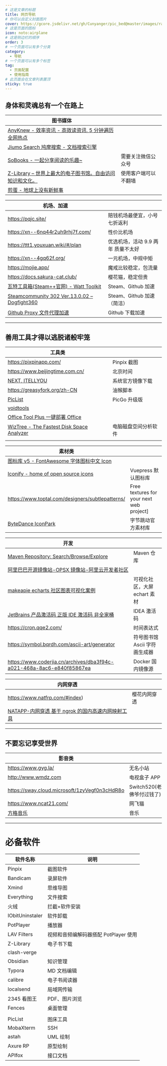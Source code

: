 ```yaml
---
# 这是文章的标题
title: 网页导航
# 你可以自定义封面图片
cover: https://gcore.jsdelivr.net/gh/Cunyanger/pic_bed@master/images/rain_sta_b.png
# 这是页面的图标
icon: noto:airplane
# 这是侧边栏的顺序
order: 3
# 一个页面可以有多个分类
category:
  - 导航
# 一个页面可以有多个标签
tag:
  - 页面配置
  - 使用指南
# 此页面会在文章列表置顶
sticky: true
---
```


## 身体和灵魂总有一个在路上

| 图书媒体                                                                             |                      |
| ------------------------------------------------------------------------------------ | -------------------- |
| [AnyKnew - 效率资讯 - 高效读资讯, 5 分钟遍历全网热点](https://www.anyknew.com/#/)    |                      |
| [Jiumo Search 鸠摩搜索 - 文档搜索引擎](https://www.jiumodiary.com/)                  |                      |
| [SoBooks - 一起分享阅读的乐趣~](https://sobooks.cc/)                                 | 需要关注微信公众号   |
| [Z-Library – 世界上最大的电子图书馆。自由访问知识和文化。](https://zh.101ml.online/) | 使用客户端可以不翻墙 |
| [煎蛋 - 地球上没有新鲜事](https://jandan.net/?ref=www.tboxn.com)                     |                      |

| 机场、加速                                                                              |                                    |
| --------------------------------------------------------------------------------------- | ---------------------------------- |
| https://pqjc.site/                                                                      | 赔钱机场最便宜，小号七折返利       |
| https://xn--6nq44r2uh9rhj7f.com/                                                        | 性价比机场                         |
| https://ttt1.youxuan.wiki/#/plan                                                        | 优选机场，活动 9.9 两年 质量不太好 |
| https://xn--4gq62f.org/                                                                 | 一元机场，中规中矩                 |
| https://mojie.app/                                                                      | 魔戒比较稳定，包流量               |
| https://docs.sakura-cat.club/                                                           | 樱花猫，稳定但贵                   |
| [瓦特工具箱(Steam++官网) - Watt Toolkit](https://steampp.net/)                          | Steam、Github 加速                 |
| [Steamcommunity 302 Ver.13.0.02 – Dogfight360](https://www.dogfight360.com/blog/18682/) | Steam、Github 加速（简洁）         |
| [Github Proxy 文件代理加速](https://github.akams.cn/)                                   | Github 下载加速                    |

---

## 善用工具才得以逃脱诸般牢笼

| 工具类                                                                                       |                      |
| -------------------------------------------------------------------------------------------- | -------------------- |
| https://pixpinapp.com/                                                                       | Pinpix 截图          |
| https://www.beijingtime.com.cn/                                                              | 北京时间             |
| [NEXT, ITELLYOU](https://next.itellyou.cn/)                                                  | 系统官方镜像下载     |
| https://greasyfork.org/zh-CN                                                                 | 油猴脚本             |
| [PicList](https://piclist.cn/)                                                               | PicGo 升级版         |
| [voidtools](https://www.voidtools.com/zh-cn/?ref=www.tboxn.com)                              |                      |
| [Office Tool Plus 一键部署 Office](https://otp.landian.vip/zh-cn/?ref=www.tboxn.com)         |                      |
| [WizTree - The Fastest Disk Space Analyzer](https://www.diskanalyzer.com/?ref=www.tboxn.com) | 电脑磁盘空间分析软件 |
|                                                                                              |                      |

| 素材类                                                                     |                                          |
| -------------------------------------------------------------------------- | ---------------------------------------- |
| [图标库 v5 - FontAwesome 字体图标中文 Icon](https://fontawesome.com.cn/v5) |                                          |
| [Iconify - home of open source icons](https://icon-sets.iconify.design/)   | Vuepress 默认图标库                      |
| https://www.toptal.com/designers/subtlepatterns/                           | Free textures for your next web project] |
| [ByteDance IconPark](https://iconpark.oceanengine.com/home)                | 字节跳动官方素材库                       |

| 开发                                                                                    |                               |
| --------------------------------------------------------------------------------------- | ----------------------------- |
| [Maven Repository: Search/Browse/Explore](https://mvnrepository.com/)                   | Maven 仓库                    |
| [阿里巴巴开源镜像站-OPSX 镜像站-阿里云开发者社区](https://developer.aliyun.com/mirror/) |                               |
| [makeapie echarts 社区图表可视化案例](https://www.makeapie.cn/echarts?queryStr=3D)      | 可视化社区，大屏 echart 素材  |
| [JetBrains 产品激活码 正版 IDE 激活码 非全家桶](http://jets.idejihuo.com/)              | IDEA 激活码                   |
| https://cron.qqe2.com/                                                                  | 时间表达式                    |
| https://symbol.bqrdh.com/ascii-art/generator                                            | 符号图书馆 Ascii 字符画生成器 |
| https://www.coderjia.cn/archives/dba3f94c-a021-468a-8ac6-e840f85867ea                   | Docker 国内镜像源             |

| 内网穿透                                                                |              |
| ----------------------------------------------------------------------- | ------------ |
| https://www.natfrp.com/#index)                                          | 樱花内网穿透 |
| [NATAPP-内网穿透 基于 ngrok 的国内高速内网映射工具](https://natapp.cn/) |              |

---

## 不要忘记享受世界

| 影音类                                        |                           |
| --------------------------------------------- | ------------------------- |
| https://www.gyg.la/                           | 无名小站                  |
| http://www.wmdz.com                           | 电视盒子 APP              |
| https://sway.cloud.microsoft/1zyVegf0n3cHdR8o | Switch520(老佛爷付过钱了) |
| https://www.ncat21.com/                       | 网飞猫                    |
| [方格音乐](http://fonger.top/)                | 音乐                      |

---

# 必备软件

| 软件名称        | 说明                                  |
| --------------- | ------------------------------------- |
| Pinpix          | 截图软件                              |
| Bandicam        | 录屏软件                              |
| Xmind           | 思维导图                              |
| Everything      | 文件搜索                              |
| 火绒            | 拦截+软件安装                         |
| IObitUninstaler | 软件卸载                              |
| PotPlayer       | 播放器                                |
| LAV Filters     | 视频和音频编解码器搭配 PotPlayer 使用 |
| Z-Library       | 电子书下载                            |
| clash-verge     |                                       |
| Obsidian        | 知识管理                              |
| Typora          | MD 文档编辑                           |
| calibre         | 电子书阅读器                          |
| localsend       | 局域网传输                            |
| 2345 看图王     | PDF、图片浏览                         |
| Fences          | 桌面管理                              |
|                 |                                       |
| PicList         | 图床工具                              |
| MobaXterm       | SSH                                   |
| astah           | UML 绘制                              |
| Axure RP        | 原型绘制                              |
| APIfox          | 接口文档                              |
